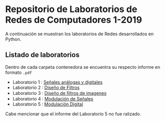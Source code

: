 # Repositorio de Laboratorios de Redes de Computadores 1-2019

A continuación se muestran los laboratorios de Redes desarrollados en Python.

## Listado de laboratorios

Dentro de cada carpeta contenedora se encuentra su respecto informe en formato `.pdf`

- Laboratorio 1 : [Señales análogas y digitales](Lab1)
- Laboratorio 2 : [Diseño de Filtros](Lab2)
- Laboratorio 3 : [Diseño de ﬁltros de imagenes](Lab3)
- Laboratorio 4 : [Modulación de Señales](Lab4)
- Laboratorio 5 : [Modulación Digital](Lab5)

Cabe mencionar que el informe del Laboratorio 5 no fue ralizado.

